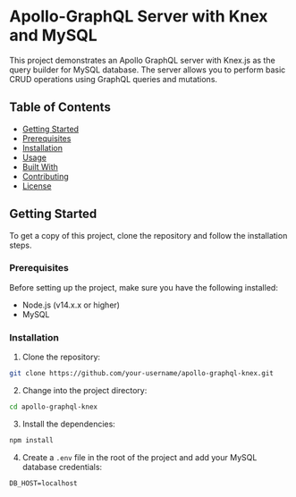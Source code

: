 # Apollo-GraphQL Server with Knex and MySQL

This project demonstrates an Apollo GraphQL server with Knex.js as the query builder for MySQL database. The server allows you to perform basic CRUD operations using GraphQL queries and mutations.

## Table of Contents

- [Getting Started](#getting-started)
- [Prerequisites](#prerequisites)
- [Installation](#installation)
- [Usage](#usage)
- [Built With](#built-with)
- [Contributing](#contributing)
- [License](#license)

## Getting Started

To get a copy of this project, clone the repository and follow the installation steps.

### Prerequisites

Before setting up the project, make sure you have the following installed:

- Node.js (v14.x.x or higher)
- MySQL

### Installation

1. Clone the repository:

```bash
git clone https://github.com/your-username/apollo-graphql-knex.git
```

2. Change into the project directory:

```bash
cd apollo-graphql-knex
```

3. Install the dependencies:

```bash
npm install
```

4. Create a `.env` file in the root of the project and add your MySQL database credentials:

```env
DB_HOST=localhost
